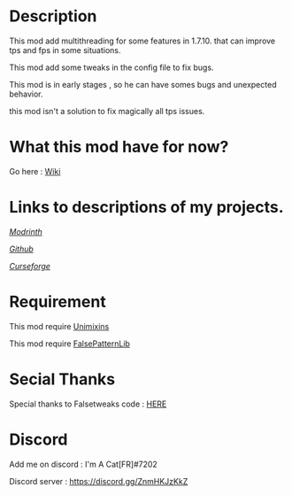 # Description

This mod add multithreading for some features in 1.7.10. that can improve tps and fps in some situations.

This mod add some tweaks in the config file to fix bugs.

This mod is in early stages , so he can have somes bugs and unexpected behavior.

this mod isn't a solution to fix magically all tps issues.

# What this mod have for now?

Go here : [Wiki](https://github.com/quentin452/Multithreadingandtweaks/wiki)

# Links to descriptions of my projects.

[*Modrinth*](https://modrinth.com/mod/multithreadingandtweaks)

[*Github*](https://github.com/quentin452/Multithreadingandtweaks)

[*Curseforge*](https://legacy.curseforge.com/minecraft/mc-mods/multithreadingandtweaks)

# Requirement

This mod require [Unimixins](https://legacy.curseforge.com/minecraft/mc-mods/unimixins/files/4600285)

This mod require [FalsePatternLib](https://legacy.curseforge.com/minecraft/mc-mods/fplib/files/4701057)

# Secial Thanks

Special thanks to Falsetweaks code : [HERE](https://github.com/FalsePattern/FalseTweaks)

# Discord

Add me on discord : I'm A Cat[FR]#7202

Discord server : https://discord.gg/ZnmHKJzKkZ
